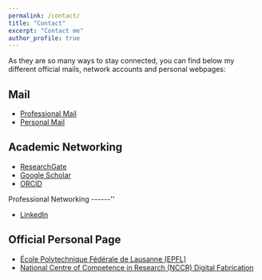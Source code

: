 ```yaml
---
permalink: /contact/
title: "Contact"
excerpt: "Contact me"
author_profile: true
---
```

As they are so many ways to stay connected, you can find below my different official mails, network accounts and personal webpages:

Mail
------
* [Professional Mail](mailto:julien.gamerro@epfl.ch)
* [Personal Mail](mailto:julien.gamerro@gmail.com)

Academic Networking
------
* [ResearchGate](https://www.researchgate.net/profile/Julien_Gamerro)
* [Google Scholar](https://scholar.google.com/citations?user=OdyQHEEAAAAJ&hl=en)
* [ORCID](https://orcid.org/0000-0001-7802-5345)

Professional Networking
------''
* [LinkedIn](https://www.linkedin.com/in/juliengamerro/?locale=en_US)

Official Personal Page
------
* [École Polytechnique Fédérale de Lausanne (EPFL)](https://people.epfl.ch/julien.gamerro?lang=en)
* [National Centre of Competence in Research (NCCR) Digital Fabrication](http://www.dfab.ch/twofolio/julien-gamerro-2/)
